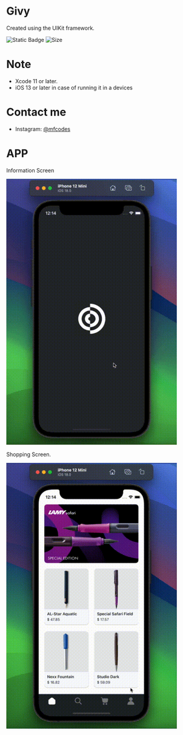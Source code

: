 # Givy

Created using the UIKit framework.

<img alt="Static Badge" src="https://img.shields.io/badge/platform-iOS-black"> <img src="https://img.shields.io/badge/size-52,7 МB-blue" alt="Size">

# Note

<ul>
    <li>Xcode 11 or later.</li>
    <li>iOS 13 or later in case of running it in a devices</li>
</ul>

# Contact me

<ul>
    <li>Instagram: <a href="https://www.instagram.com/mfcodes/" target="_blank">@mfcodes</a></li>
</ul>

# APP
Information Screen

<img src="Image/55.gif" alt="" width="450" height="700">

Shopping Screen.

<img src="Image/66.gif" alt="" width="450" height="700">
